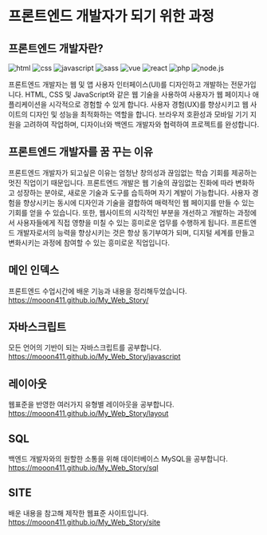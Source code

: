 # 프론트엔드 개발자가 되기 위한 과정

## 프론트엔드 개발자란?

![html](https://img.shields.io/badge/HTML5-E34F26?style=for-the-badge&logo=html5&logoColor=white)
![css](https://img.shields.io/badge/CSS-239120?&style=for-the-badge&logo=css3&logoColor=white)
![javascript](https://img.shields.io/badge/JavaScript-F7DF1E?style=for-the-badge&logo=JavaScript&logoColor=white)
![sass](https://img.shields.io/badge/Sass-CC6699?style=for-the-badge&logo=sass&logoColor=white)
![vue](https://img.shields.io/badge/Vue.js-35495E?style=for-the-badge&logo=vue.js&logoColor=4FC08D)
![react](https://img.shields.io/badge/React-20232A?style=for-the-badge&logo=react&logoColor=61DAFB)
![php](https://img.shields.io/badge/PHP-777BB4?style=for-the-badge&logo=php&logoColor=white)
![node.js](https://img.shields.io/badge/Node.js-43853D?style=for-the-badge&logo=node.js&logoColor=white)

프론트엔드 개발자는 웹 및 앱 사용자 인터페이스(UI)를 디자인하고 개발하는 전문가입니다. HTML, CSS 및 JavaScript와 같은 웹 기술을 사용하여 사용자가 웹 페이지나 애플리케이션을 시각적으로 경험할 수 있게 합니다. 사용자 경험(UX)를 향상시키고 웹 사이트의 디자인 및 성능을 최적화하는 역할을 합니다. 브라우저 호환성과 모바일 기기 지원을 고려하여 작업하며, 디자이너와 백엔드 개발자와 협력하여 프로젝트를 완성합니다.


## 프론트엔드 개발자를 꿈 꾸는 이유

프론트엔드 개발자가 되고싶은 이유는 엄청난 창의성과 끊임없는 학습 기회를 제공하는 멋진 직업이기 때문입니다. 프론트엔드 개발은 웹 기술의 끊임없는 진화에 따라 변화하고 성장하는 분야로, 새로운 기술과 도구를 습득하며 자기 계발이 가능합니다. 사용자 경험을 향상시키는 동시에 디자인과 기술을 결합하여 매력적인 웹 페이지를 만들 수 있는 기회를 얻을 수 있습니다. 또한, 웹사이트의 시각적인 부분을 개선하고 개발하는 과정에서 사용자들에게 직접 영향을 미칠 수 있는 흥미로운 업무를 수행하게 됩니다. 프론트엔드 개발자로서의 능력을 향상시키는 것은 항상 동기부여가 되며, 디지털 세계를 만들고 변화시키는 과정에 참여할 수 있는 흥미로운 직업입니다.

## 메인 인덱스

프론트엔드 수업시간에 배운 기능과 내용을 정리해두었습니다.
https://mooon411.github.io/My_Web_Story/

## 자바스크립트

모든 언어의 기반이 되는 자바스크립트를 공부합니다.
https://mooon411.github.io/My_Web_Story/javascript

## 레이아웃

웹표준을 반영한 여러가지 유형별 레이아웃을 공부합니다.
https://mooon411.github.io/My_Web_Story/layout

## SQL

백엔드 개발자와의 원할한 소통을 위해 데이터베이스 MySQL을 공부합니다.
https://mooon411.github.io/My_Web_Story/sql

## SITE

배운 내용을 참고해 제작한 웹표준 사이트입니다.
https://mooon411.github.io/My_Web_Story/site
